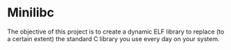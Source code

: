 # Minilibc
The objective of this project is to create a dynamic ELF library to replace (to a certain extent) the standard C library you use every day on your system.
